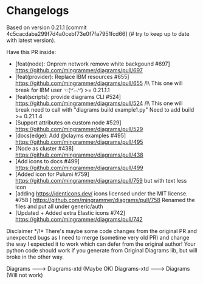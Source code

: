 # Changelogs

 Based on version 0.21.1  [commit 4c5cacdaba299f7d4a0cebf73e0f7fa7951fcd66] (# try to keep up to date with latest version).

 Have this PR inside:

- [feat(node): Onprem network remove white backgound #697] https://github.com/mingrammer/diagrams/pull/697
- [feat(provider): Replace IBM resources #655] https://github.com/mingrammer/diagrams/pull/655 /!\ This one will break for IBM user ☜(꒡⌓꒡) >= 0.21.1.1
- [feat(scripts): provide diagrams CLI #524] https://github.com/mingrammer/diagrams/pull/524 /!\ This one will break need to call with "diagrams build example1.py" Need to add build >= 0.21.1.4
- [Support attributes on custom node #529] https://github.com/mingrammer/diagrams/pull/529
- [docs(edge): Add @clayms examples #495] https://github.com/mingrammer/diagrams/pull/495
- [Node as cluster #438] https://github.com/mingrammer/diagrams/pull/438
- [Add icons to docs #499] https://github.com/mingrammer/diagrams/pull/499
- [Added icon for Pulumi #759] https://github.com/mingrammer/diagrams/pull/759 but with text less icon
- [adding https://identicons.dev/ icons licensed under the MIT license. #758 ] https://github.com/mingrammer/diagrams/pull/758 Renamed the files and put all under generic/auth
- [Updated + Added extra Elastic icons #742] https://github.com/mingrammer/diagrams/pull/742


Disclaimer
*/!\* There's maybe some code changes from the original PR and unexpected bugs as I need to merge (sometime very old PR) and change the way I expected it to work which can defer from the original author!
Your python code should work if you generate from Original Diagrams lib, but will broke in the other way.

Diagrams ---> Diagrams-xtd (Maybe OK)
Diagrams-xtd ---> Diagrams (Will not work)

